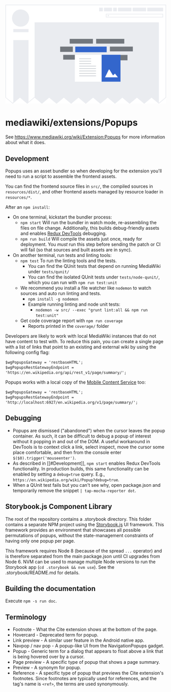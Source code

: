 ![Popups](./popups.svg)

# mediawiki/extensions/Popups

See https://www.mediawiki.org/wiki/Extension:Popups for more information about
what it does.

## Development

Popups uses an asset bundler so when developing for the extension you'll need
to run a script to assemble the frontend assets.

You can find the frontend source files in `src/`, the compiled sources in
`resources/dist/`, and other frontend assets managed by resource loader in
`resources/*`.

After an `npm install`:

* On one terminal, kickstart the bundler process:
	* `npm start` Will run the bundler in watch mode, re-assembling the files on
		file change. Additionally, this builds debug-friendly assets and enables
    [Redux DevTools] debugging.
	* `npm run build` Will compile the assets just once, ready for deployment. You
		*must* run this step before sending the patch or CI will fail (so that
		sources and built assets are in sync).
* On another terminal, run tests and linting tools:
	* `npm test` To run the linting tools and the tests.
		* You can find the QUnit tests that depend on running MediaWiki under
			`tests/qunit/`
		* You can find the isolated QUnit tests under `tests/node-qunit/`, which you
			can run with `npm run test:unit`
	* We recommend you install a file watcher like `nodemon` to watch sources and
		auto run linting and tests.
		* `npm install -g nodemon`
		* Example running linting and node unit tests:
			* `nodemon -w src/ --exec "grunt lint:all && npm run test:unit"`
	* Get code coverage report with `npm run coverage`
		* Reports printed in the `coverage/` folder

Developers are likely to work with local MediaWiki instances that do not have
content to test with. To reduce this pain, you can create a single page with
a list of links that point to an existing and external wiki by using the
following config flag:

	$wgPopupsGateway = 'restbaseHTML';
	$wgPopupsRestGatewayEndpoint = 'https://en.wikipedia.org/api/rest_v1/page/summary/';

Popups works with a local copy of the [Mobile Content Service] too:

	$wgPopupsGateway = 'restbaseHTML';
	$wgPopupsRestGatewayEndpoint = 'http://localhost:6927/en.wikipedia.org/v1/page/summary/';

[Redux DevTools]: https://chrome.google.com/webstore/detail/redux-devtools/lmhkpmbekcpmknklioeibfkpmmfibljd
[Mobile Content Service]: https://gerrit.wikimedia.org/r/plugins/gitiles/mediawiki/services/mobileapps/+/master

## Debugging

* Popups are dismissed ("abandoned") when the cursor leaves the popup
  container. As such, it can be difficult to debug a popup of interest
  without it popping in and out of the DOM. A useful workaround in
  DevTools is to context click a link, select inspect, move the cursor
  some place comfortable, and then from the console enter
  `$($0).trigger('mouseenter')`.
* As described in [[#Development]], `npm start` enables Redux DevTools
  functionality. In production builds, this same functionality can be
  enabled by setting a `debug=true` query. E.g.,
  `https://en.wikipedia.org/wiki/Popup?debug=true`.
* When a QUnit test fails but you can't see why, open package.json and
  temporarily remove the snippet `| tap-mocha-reporter dot`.

## Storybook.js Component Library

The root of the repository contains a .storybook directory. This folder contains
a separate NPM project using the [Storybook.js](https://storybook.js.org/) UI framework.
This framework provides an environment that showcases all possible permutations of popups,
without the state-management constraints of having only one popup per page.

This framework requires Node 8 (because of the spread `...` operator) and is therefore
separated from the main package.json until CI upgrades from Node 6. NVM can be used to
manage multiple Node versions to run the Storybook app (`cd .storybook && nvm use`).
See the .storybook/README.md for details.

## Building the documentation

Execute `npm -s run doc`.

## Terminology

* Footnote - What the Cite extension shows at the bottom of the page.
* Hovercard - Deprecated term for popup.
* Link preview - A similar user feature in the Android native app.
* Navpop / nav pop - A popup-like UI from the NavigationPopups gadget.
* Popup - Generic term for a dialog that appears to float above a link that is
	being hovered over by a cursor.
* Page preview - A specific type of popup that shows a page summary.
* Preview - A synonym for popup.
* Reference - A specific type of popup that previews the Cite extension's
  footnotes. Since footnotes are typically used for references, and the tag's
  name is `<ref>`, the terms are used synonymously.
